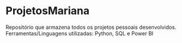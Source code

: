 # ProjetosMariana
Repositório que armazena todos os projetos pessoais desenvolvidos. Ferramentas/Linguagens utilizadas: Python, SQL e Power BI
